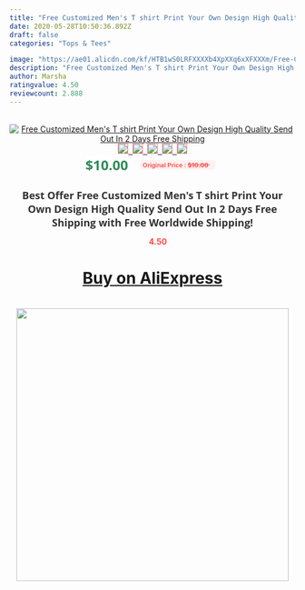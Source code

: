 ```yaml
---
title: "Free Customized Men's T shirt Print Your Own Design High Quality Send Out In 2 Days Free Shipping"
date: 2020-05-28T10:50:36.892Z
draft: false
categories: "Tops & Tees"

image: "https://ae01.alicdn.com/kf/HTB1wS0LRFXXXXb4XpXXq6xXFXXXm/Free-Customized-Logo-Men-Women-T-shirt-Print-Your-Own-Design-High-Quality-Send-Out-In.jpg"
description: "Free Customized Men's T shirt Print Your Own Design High Quality Send Out In 2 Days Free Shipping"
author: Marsha
ratingvalue: 4.50
reviewcount: 2.888
---
```

<br>
<div style="text-align: center;">
<a href="https://s.click.aliexpress.com/e/_AChf7r" target="_blank" rel="nofollow noopener noreferrer"><img alt="Free Customized Men's T shirt Print Your Own Design High Quality Send Out In 2 Days Free Shipping" class="magnifier-image" src="https://ae01.alicdn.com/kf/HTB1wS0LRFXXXXb4XpXXq6xXFXXXm/Free-Customized-Logo-Men-Women-T-shirt-Print-Your-Own-Design-High-Quality-Send-Out-In.jpg_640x640.jpg">
<br>
<img style="border:1px solid salmon" src="https://ae01.alicdn.com/kf/HTB1wS0LRFXXXXb4XpXXq6xXFXXXm/Free-Customized-Logo-Men-Women-T-shirt-Print-Your-Own-Design-High-Quality-Send-Out-In.jpg_120x120.jpg">&nbsp;&nbsp;<img style="border:1px solid salmon" src="https://ae01.alicdn.com/kf/HTB10d0bRFXXXXadaFXXq6xXFXXXH/Free-Customized-Logo-Men-Women-T-shirt-Print-Your-Own-Design-High-Quality-Send-Out-In.jpg_120x120.jpg">&nbsp;&nbsp;<img style="border:1px solid salmon" src="https://ae01.alicdn.com/kf/HTB1VI8MRFXXXXbiXpXXq6xXFXXXZ/Free-Customized-Logo-Men-Women-T-shirt-Print-Your-Own-Design-High-Quality-Send-Out-In.jpg_120x120.jpg">&nbsp;&nbsp;<img style="border:1px solid salmon" src="_120x120.jpg">&nbsp;&nbsp;<img style="border:1px solid salmon" src="https://ae01.alicdn.com/kf/HTB1tWo.RpXXXXcJapXXq6xXFXXXJ/Free-Customized-Logo-Men-Women-T-shirt-Print-Your-Own-Design-High-Quality-Send-Out-In.jpg_120x120.jpg"></a></div><br0>
<div style="text-align: center;"><span style="background-color: white; border: 0px; box-sizing: border-box; color: seagreen; display: inline-block; font-family: &quot;open sans&quot; , &quot;arial&quot; , &quot;helvetica&quot; , sans-serif , &quot;heiti&quot;; font-size: 24px; font-stretch: inherit; font-weight: 700; line-height: inherit; margin: 0px 10px 0px 0px; padding: 0px; vertical-align: middle;">$10.00 </span>
<span style="background: rgb(255 , 241 , 241); border-radius: 3px; border: 0px; box-sizing: border-box; color: #ff4747; display: inline-block; font-family: inherit; font-size: 12px; font-stretch: inherit; font-style: inherit; font-variant: inherit; font-weight: 600; line-height: inherit; margin: 0px; padding: 2px 5px; transform: scale(0.9); vertical-align: middle;">Original Price : <b style="text-decoration: line-through;">$10.00 </b> &nbsp;&nbsp;</span></div>
<h1 style="color: #333333; display: inline-block; font-family: &quot;open sans&quot; , &quot;arial&quot; , &quot;helvetica&quot; , sans-serif , &quot;heiti&quot;; font-size: 18px; font-stretch: inherit; font-weight: 700; text-align: center;">Best Offer Free Customized Men's T shirt Print Your Own Design High Quality Send Out In 2 Days Free Shipping with Free Worldwide Shipping!</h1>
<div style="color: #ff4747; text-align: center;">
<img src="https://4.bp.blogspot.com/-M0ZcTcb-5uY/XleCXlxnR4I/AAAAAAAAAEc/OrjgMkXV1oMQFaCRZj5HQwOCBcu3w1FegCPcBGAYYCw/s1600/star.png" style="height: 15px;">&nbsp;<b>4.50</b></div>
<div class="button_cont" align="center"><a class="buynow_a" href="https://s.click.aliexpress.com/e/_AChf7r" target="_blank" rel="nofollow noopener noreferrer"><H1>Buy on AliExpress</H1></a></div><br>
<div class="separator" style="clear: both; text-align: center;">
<img src="https://lh3.googleusercontent.com/-pTy5HemUv9M/XlePHvY0dAI/AAAAAAAAAE4/0nX5iRUoIWY8eMW9Dpxeirr157OZliDIgCLcBGAsYHQ/s1600/badge.gif" width="480">
</div>
